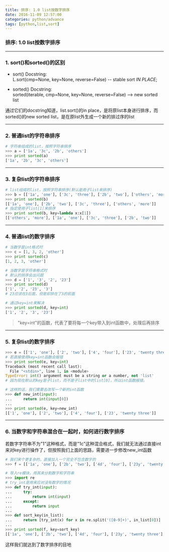 ```yaml
---
title: 排序: 1.0 list按数字排序
date: 2016-11-09 12:57:00
categories: python/advance
tags: [python,list,sort]
---
```

### 排序: 1.0 list按数字排序

---

### 1. sort()和sorted()的区别
- sort() Docstring:  
L.sort(cmp=None, key=None, reverse=False) -- stable sort *IN PLACE*;

- sorted() Docstring:   
sorted(iterable, cmp=None, key=None, reverse=False) --> new sorted list

通过它们的docstring知道，list.sort()的in place，是将原list本身进行排序，而sorted()的new sorted list，是在原list外生成一个新的排过序的list

---

### 2. 普通list的字符串排序
``` python
# 字符串组成的list，按照字符串排序
>>> a = ['1a', '3c', '2b', 'others']
>>> print sorted(a)
['1a', '2b', '3c', 'others']
```

---

### 3. 复杂list的字符串排序
``` python
# list组成的list，按照字符串排序(默认是用子list来排序)
>>> b = [['1a', 'one'], ['3c', 'three'], ['2b', 'two'], ['others', 'more']]
>>> print sorted(b)
[['1a', 'one'], ['2b', 'two'], ['3c', 'three'], ['others', 'more']]
# 指定使用子list[1]来排序
>>> print sorted(b, key=lambda x:x[1])
[['others', 'more'], ['1a', 'one'], ['3c', 'three'], ['2b', 'two']]
```

---

### 4. 普通list的数字排序
``` python
# 当数字是int格式时
>>> c = [1, 3, 2, 'other']
>>> print sorted(c)
[1, 2, 3, 'other']

# 当数字是字符串格式时
# 默认的排序会出问题
>>> d = ['1', '3', '2', '23']
>>> print sorted(d)
['1', '2', '23', '3']
# 23应该在3后面，但是却排在了3的前面

# 通过key=int来解决
>>> print sorted(d, key=int)
['1', '2', '3', '23']
```
> "key=int"的函数，代表了要将每一个key带入到int函数中，处理后再排序

---

### 5. 复杂list的数字排序
``` python
>>> e = [['1', 'one'], ['2', 'two'], ['4', 'four'], ['23', 'twenty three']]
# 若直接使用key=int函数会报错
>>> print sorted(e, key=int)
Traceback (most recent call last):
  File "<stdin>", line 1, in <module>
TypeError: int() argument must be a string or a number, not 'list'
# 因为现在默认的key是子list，而不是子list中的list[0]，所以int函数报错。

# 这样的话，我们需要去改写一个新的int函数
>>> def new_int(input):
...     return int(input[0])
...
>>> print sorted(e, key=new_int)
[['1', 'one'], ['2', 'two'], ['4', 'four'], ['23', 'twenty three']]
```

---

### 6. 当数字和字符串混合在一起时，如何进行数字排序
若数字字符串不为"1"这种格式，而是"1c"这种混合格式，我们就无法通过直接int来对key进行操作了，但按照我们上面的思路，需要进一步修改new_int函数
``` python
# 我们来个更复杂的，直接加入一个完全不包含数字的
>>> f = [['1a', 'one'], ['2b', 'two'], ['4d', 'four'], ['23y', 'twenty three'], ['others', 'more']]

# 导入re模块，用其来分割数字和字符串
>>> import re
# try_int是用来应对没有数字的情况
>>> def try_int(input):
...     try:
...         return int(input)
...     except:
...         return input
...
>>> def sort_key(in_list):
...     return [try_int(x) for x in re.split('([0-9]+)', in_list[0])]
...
>>> print sorted(f, key=sort_key)
[['1a', 'one'], ['2b', 'two'], ['4d', 'four'], ['23y', 'twenty three'], ['others', 'more']]
```
这样我们就达到了数字排序的目地
